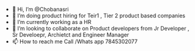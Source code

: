 - 👋 Hi, I’m @Chobanasri
- 👀 I’m doing product hiring for Teir1 , Tier 2 product based companies
- 🌱 I’m currently working as a HR
- 💞️ I’m looking to collaborate on Product developers from Jr Developer , Sr Develoepr, Archietct and Engineer Manager
- 📫 How to reach me Call /Whats app 7845302077

<!---
Chobanasri/Chobanasri is a ✨ special ✨ repository because its `README.md` (this file) appears on your GitHub profile.
You can click the Preview link to take a look at your changes.
--->
